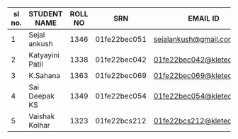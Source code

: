 

sl no. | STUDENT NAME | ROLL NO | SRN | EMAIL ID | CONTACT NO.
-- | -- | -- | -- | -- | --
1 | Sejal ankush | 1346 | 01fe22bec051 | sejalankush@gmail.com | 8951840379
2 | Katyayini Patil | 1338 | 01fe22bec042 | 01fe22bec042@kletech.ac.in | 8317498673
3 | K.Sahana | 1363 | 01fe22bec069 | 01fe22bec069@kletech.ac.in | 8792006953
4 | Sai Deepak KS | 1349 | 01fe22bec054 | 01fe22bec054@kletech.ac.in | 9036995545
5 | Vaishak Kolhar | 1323 | 01fe22bcs212 | 01fe22bcs212@kletech.ac.in | 9606947245

